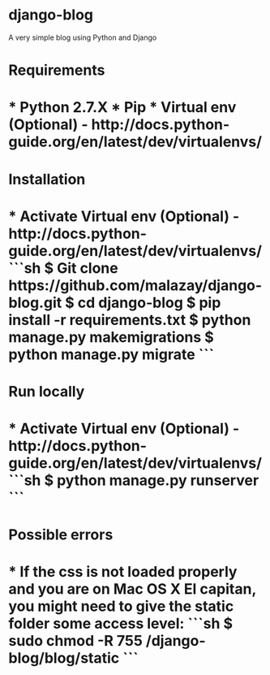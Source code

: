 # django-blog
A very simple blog using Python and Django

<h1>Requirements<h1>
* Python 2.7.X
* Pip
* Virtual env (Optional) -  http://docs.python-guide.org/en/latest/dev/virtualenvs/

<h1>Installation<h1>
* Activate Virtual env (Optional) - http://docs.python-guide.org/en/latest/dev/virtualenvs/
```sh
$ Git clone https://github.com/malazay/django-blog.git
$ cd django-blog
$ pip install -r requirements.txt
$ python manage.py makemigrations
$ python manage.py migrate
```

<h1>Run locally<h1>
* Activate Virtual env (Optional) - http://docs.python-guide.org/en/latest/dev/virtualenvs/
```sh
$ python manage.py runserver
```
<h1>Possible errors<h1>
* If the css is not loaded properly and you are on Mac OS X El capitan, you might need to give the static folder some access level:
```sh
$ sudo chmod -R 755 /django-blog/blog/static 
```
